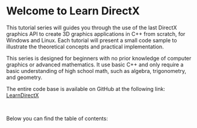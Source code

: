 # Welcome to Learn DirectX

This tutorial series will guides you through the use of the last DirectX graphics API to create 3D graphics applications in C++ from scratch, for Windows and Linux. Each tutorial will present a small code sample to illustrate the theoretical concepts and practical implementation.

This series is designed for beginners with no prior knowledge of computer graphics or advanced mathematics. It use basic C++ and only require a basic understanding of high school math, such as algebra, trigonometry, and geometry.

The entire code base is available on GitHub at the following link: <a href="https://github.com/PAMinerva/LearnDirectX" target="_blank">LearnDirectX</a>

<br>

Below you can find the table of contents:

```{tableofcontents}
```